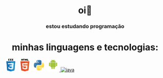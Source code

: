 <h1 align="center">oi👋</h1>
<h3 align="center">estou estudando programação</h3>
<h1 align="center">minhas linguagens e tecnologias:</h1>
<div>
<a href="https://www.devmedia.com.br/certificado/tecnologia/css/murilo-de-araujo-orias"><img src ="https://raw.githubusercontent.com/devicons/devicon/master/icons/css3/css3-original-wordmark.svg" alt="css3" width="40" heigth="40"></a>
<a href="https://www.devmedia.com.br/certificado/tecnologia/html/murilo-de-araujo-orias"><img src="https://raw.githubusercontent.com/devicons/devicon/master/icons/html5/html5-original-wordmark.svg" alt="html5" width="40" heigth="40"></a>
<a href="https://www.python.org/"><img src="https://raw.githubusercontent.com/devicons/devicon/master/icons/python/python-original.svg" alt="python"width="40" heigth="40"></a>
<a href="https://developers.google.com/profile/u/111820326230910753755"><img src="https://raw.githubusercontent.com/devicons/devicon/master/icons/android/android-original-wordmark.svg" alt="android" width="40" heigth="40"</a>
<a href=""><img src="https://icongr.am/devicon/java-original-wordmark.svg?size=119&color=currentColor" alt="java" width="100" height="100"</a>
</div>
